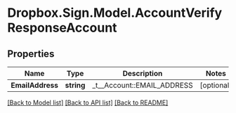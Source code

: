 # Dropbox.Sign.Model.AccountVerifyResponseAccount

## Properties

Name | Type | Description | Notes
------------ | ------------- | ------------- | -------------
**EmailAddress** | **string** |  _t__Account::EMAIL_ADDRESS  | [optional] 

[[Back to Model list]](../README.md#documentation-for-models) [[Back to API list]](../README.md#documentation-for-api-endpoints) [[Back to README]](../README.md)

